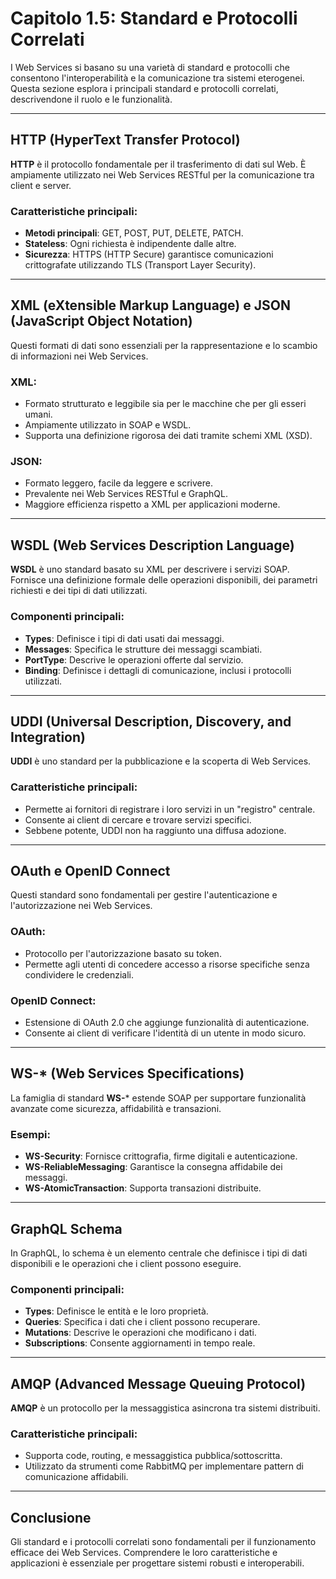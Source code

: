 # Capitolo 1.5: Standard e Protocolli Correlati

I Web Services si basano su una varietà di standard e protocolli che consentono l'interoperabilità e la comunicazione tra sistemi eterogenei. Questa sezione esplora i principali standard e protocolli correlati, descrivendone il ruolo e le funzionalità.

---

## HTTP (HyperText Transfer Protocol)

**HTTP** è il protocollo fondamentale per il trasferimento di dati sul Web. È ampiamente utilizzato nei Web Services RESTful per la comunicazione tra client e server.

### Caratteristiche principali:
- **Metodi principali**: GET, POST, PUT, DELETE, PATCH.
- **Stateless**: Ogni richiesta è indipendente dalle altre.
- **Sicurezza**: HTTPS (HTTP Secure) garantisce comunicazioni crittografate utilizzando TLS (Transport Layer Security).

---

## XML (eXtensible Markup Language) e JSON (JavaScript Object Notation)

Questi formati di dati sono essenziali per la rappresentazione e lo scambio di informazioni nei Web Services.

### XML:
- Formato strutturato e leggibile sia per le macchine che per gli esseri umani.
- Ampiamente utilizzato in SOAP e WSDL.
- Supporta una definizione rigorosa dei dati tramite schemi XML (XSD).

### JSON:
- Formato leggero, facile da leggere e scrivere.
- Prevalente nei Web Services RESTful e GraphQL.
- Maggiore efficienza rispetto a XML per applicazioni moderne.

---

## WSDL (Web Services Description Language)

**WSDL** è uno standard basato su XML per descrivere i servizi SOAP. Fornisce una definizione formale delle operazioni disponibili, dei parametri richiesti e dei tipi di dati utilizzati.

### Componenti principali:
- **Types**: Definisce i tipi di dati usati dai messaggi.
- **Messages**: Specifica le strutture dei messaggi scambiati.
- **PortType**: Descrive le operazioni offerte dal servizio.
- **Binding**: Definisce i dettagli di comunicazione, inclusi i protocolli utilizzati.

---

## UDDI (Universal Description, Discovery, and Integration)

**UDDI** è uno standard per la pubblicazione e la scoperta di Web Services.

### Caratteristiche principali:
- Permette ai fornitori di registrare i loro servizi in un "registro" centrale.
- Consente ai client di cercare e trovare servizi specifici.
- Sebbene potente, UDDI non ha raggiunto una diffusa adozione.

---

## OAuth e OpenID Connect

Questi standard sono fondamentali per gestire l'autenticazione e l'autorizzazione nei Web Services.

### OAuth:
- Protocollo per l'autorizzazione basato su token.
- Permette agli utenti di concedere accesso a risorse specifiche senza condividere le credenziali.

### OpenID Connect:
- Estensione di OAuth 2.0 che aggiunge funzionalità di autenticazione.
- Consente ai client di verificare l'identità di un utente in modo sicuro.

---

## WS-* (Web Services Specifications)

La famiglia di standard **WS-*** estende SOAP per supportare funzionalità avanzate come sicurezza, affidabilità e transazioni.

### Esempi:
- **WS-Security**: Fornisce crittografia, firme digitali e autenticazione.
- **WS-ReliableMessaging**: Garantisce la consegna affidabile dei messaggi.
- **WS-AtomicTransaction**: Supporta transazioni distribuite.

---

## GraphQL Schema

In GraphQL, lo schema è un elemento centrale che definisce i tipi di dati disponibili e le operazioni che i client possono eseguire.

### Componenti principali:
- **Types**: Definisce le entità e le loro proprietà.
- **Queries**: Specifica i dati che i client possono recuperare.
- **Mutations**: Descrive le operazioni che modificano i dati.
- **Subscriptions**: Consente aggiornamenti in tempo reale.

---

## AMQP (Advanced Message Queuing Protocol)

**AMQP** è un protocollo per la messaggistica asincrona tra sistemi distribuiti.

### Caratteristiche principali:
- Supporta code, routing, e messaggistica pubblica/sottoscritta.
- Utilizzato da strumenti come RabbitMQ per implementare pattern di comunicazione affidabili.

---

## Conclusione

Gli standard e i protocolli correlati sono fondamentali per il funzionamento efficace dei Web Services. Comprendere le loro caratteristiche e applicazioni è essenziale per progettare sistemi robusti e interoperabili.

